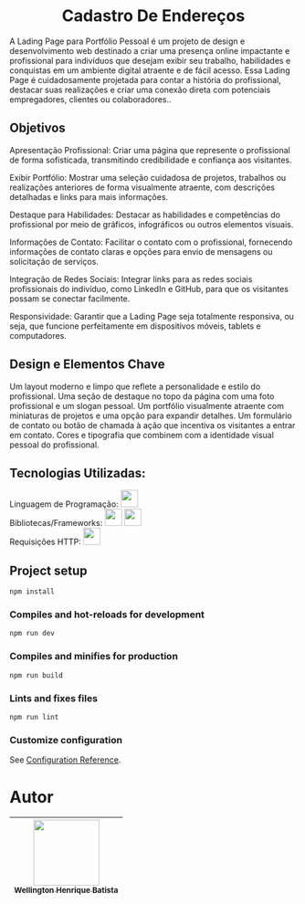 <h1 align="center">  Cadastro De Endereços </h1>
A Lading Page para Portfólio Pessoal é um projeto de design e desenvolvimento web destinado a criar uma presença online impactante e profissional para indivíduos que desejam exibir seu trabalho, habilidades e conquistas em um ambiente digital atraente e de fácil acesso. Essa Lading Page é cuidadosamente projetada para contar a história do profissional, destacar suas realizações e criar uma conexão direta com potenciais empregadores, clientes ou colaboradores..

## Objetivos

Apresentação Profissional: Criar uma página que represente o profissional de forma sofisticada, transmitindo credibilidade e confiança aos visitantes.

Exibir Portfólio: Mostrar uma seleção cuidadosa de projetos, trabalhos ou realizações anteriores de forma visualmente atraente, com descrições detalhadas e links para mais informações.

Destaque para Habilidades: Destacar as habilidades e competências do profissional por meio de gráficos, infográficos ou outros elementos visuais.

Informações de Contato: Facilitar o contato com o profissional, fornecendo informações de contato claras e opções para envio de mensagens ou solicitação de serviços.

Integração de Redes Sociais: Integrar links para as redes sociais profissionais do indivíduo, como LinkedIn e GitHub, para que os visitantes possam se conectar facilmente.

Responsividade: Garantir que a Lading Page seja totalmente responsiva, ou seja, que funcione perfeitamente em dispositivos móveis, tablets e computadores.

## Design e Elementos Chave

Um layout moderno e limpo que reflete a personalidade e estilo do profissional.
Uma seção de destaque no topo da página com uma foto profissional e um slogan pessoal.
Um portfólio visualmente atraente com miniaturas de projetos e uma opção para expandir detalhes.
Um formulário de contato ou botão de chamada à ação que incentiva os visitantes a entrar em contato.
Cores e tipografia que combinem com a identidade visual pessoal do profissional.

## Tecnologias Utilizadas:

Linguagem de Programação: <img loading="lazy" src="https://upload.wikimedia.org/wikipedia/commons/thumb/9/99/Unofficial_JavaScript_logo_2.svg/768px-Unofficial_JavaScript_logo_2.svg.png" width=30><br>
Bibliotecas/Frameworks: <img loading="lazy" src="https://upload.wikimedia.org/wikipedia/commons/thumb/9/95/Vue.js_Logo_2.svg/768px-Vue.js_Logo_2.svg.png?20170919082558" width=30> <img loading="lazy" src="https://user-images.githubusercontent.com/7110136/29002857-9e802f08-7ab4-11e7-9c31-604b5d0d0c19.png" width=30><br>
Requisições HTTP: <img loading="lazy" src="https://avatars.githubusercontent.com/u/32372333?s=200&v=4" width=30>

## Project setup

```
npm install
```

### Compiles and hot-reloads for development

```
npm run dev
```

### Compiles and minifies for production

```
npm run build
```

### Lints and fixes files

```
npm run lint
```

### Customize configuration

See [Configuration Reference](https://cli.vuejs.org/config/).

# Autor

| [<img loading="lazy" src="https://avatars.githubusercontent.com/u/85231417?v=4" width=115><br><sub>Wellington Henrique Batista</sub>](https://github.com/henbatista) |
| :------------------------------------------------------------------------------------------------------------------------------------------------------------------: |
